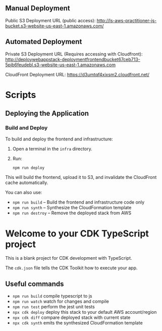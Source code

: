 ## Manual Deployment
Public S3 Deployment URL (public access): http://ls-aws-practitioner-js-bucket.s3-website-us-east-1.amazonaws.com/

## Automated Deployment

Private S3 Deployment URL (Requires accessing with Cloudfront): http://deploywebappstack-deploymentfrontendbucket67ceb713-5pjb6feudebl.s3-website-us-east-1.amazonaws.com

CloudFront Deployment URL: https://d3umtqf4xixsm2.cloudfront.net/

# Scripts
## Deploying the Application

### Build and Deploy

To build and deploy the frontend and infrastructure:

1. Open a terminal in the `infra` directory.
2. Run:

	```bash
	npm run deploy
	```

This will build the frontend, upload it to S3, and invalidate the CloudFront cache automatically.

You can also use:

- `npm run build` – Build the frontend and infrastructure code only
- `npm run synth` – Synthesize the CloudFormation template
- `npm run destroy` – Remove the deployed stack from AWS


# Welcome to your CDK TypeScript project

This is a blank project for CDK development with TypeScript.

The `cdk.json` file tells the CDK Toolkit how to execute your app.

## Useful commands

* `npm run build`   compile typescript to js
* `npm run watch`   watch for changes and compile
* `npm run test`    perform the jest unit tests
* `npx cdk deploy`  deploy this stack to your default AWS account/region
* `npx cdk diff`    compare deployed stack with current state
* `npx cdk synth`   emits the synthesized CloudFormation template
